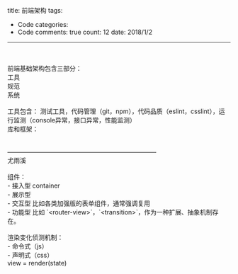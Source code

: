 
title: 前端架构
tags: 
  - Code
categories: 
  - Code
comments: true
count: 12
date: 2018/1/2
---
  <div yne-bulb-block="paragraph" style="white-space: pre-wrap;"><br></div><div yne-bulb-block="image"><img data-media-type="image" src="http://note.youdao.com/yws/public/resource/68223916cc24226197cdb4defa392e3f/xmlnote/WEB7c209799fa55e361c28695dda62fd61b/AB1EE79AEAFD4E4D9E04AB7545BABDE1/725" alt=""></div><div yne-bulb-block="paragraph" style="white-space: pre-wrap;"><br></div><div yne-bulb-block="paragraph" style="white-space: pre-wrap;">前端基础架构包含三部分：</div><div yne-bulb-block="paragraph" style="white-space: pre-wrap;">工具&nbsp;</div><div yne-bulb-block="paragraph" style="white-space: pre-wrap;">规范&nbsp;</div><div yne-bulb-block="paragraph" style="white-space: pre-wrap;">系统</div><div yne-bulb-block="paragraph" style="white-space: pre-wrap;"><br></div><div yne-bulb-block="paragraph" style="white-space: pre-wrap;">工具包含：&nbsp;测试工具，代码管理（git，npm），代码品质（eslint，csslint），运行监测（console异常，接口异常，性能监测）</div><div yne-bulb-block="paragraph" style="white-space: pre-wrap;">库和框架：</div><div yne-bulb-block="paragraph" style="white-space: pre-wrap;"><br></div><div yne-bulb-block="paragraph" style="white-space: pre-wrap;"><br></div><div yne-bulb-block="paragraph" style="white-space: pre-wrap;">————————————————————————</div><div yne-bulb-block="paragraph" style="white-space: pre-wrap;">尤雨溪</div><div yne-bulb-block="paragraph" style="white-space: pre-wrap;"><br></div><div yne-bulb-block="paragraph" style="white-space: pre-wrap;">组件：
-&nbsp;接入型&nbsp;container
-&nbsp;展示型
-&nbsp;交互型&nbsp;比如各类加强版的表单组件，通常强调复用
-&nbsp;功能型&nbsp;比如&nbsp;`&lt;router-view&gt;`，`&lt;transition&gt;`，作为一种扩展、抽象机制存在。</div><div yne-bulb-block="paragraph" style="white-space: pre-wrap;"><br></div><div yne-bulb-block="paragraph" style="white-space: pre-wrap;">渲染变化侦测机制：</div><div yne-bulb-block="paragraph" style="white-space: pre-wrap;">-&nbsp;命令式（js）</div><div yne-bulb-block="paragraph" style="white-space: pre-wrap;">-&nbsp;声明式（css）</div><div yne-bulb-block="paragraph" style="white-space: pre-wrap;">view&nbsp;=&nbsp;render(state)</div><div yne-bulb-block="paragraph" style="white-space: pre-wrap;"><br></div><div yne-bulb-block="paragraph" style="white-space: pre-wrap;"><br></div><div yne-bulb-block="paragraph" style="white-space: pre-wrap;"><br></div>